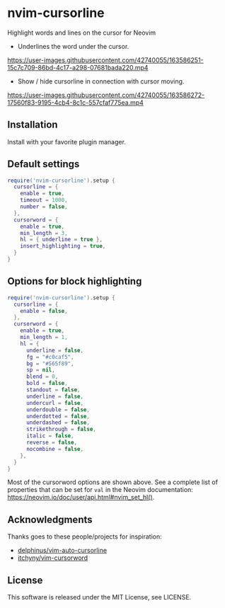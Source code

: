 # nvim-cursorline

Highlight words and lines on the cursor for Neovim

- Underlines the word under the cursor.

https://user-images.githubusercontent.com/42740055/163586251-15c7c709-86bd-4c17-a298-07681bada220.mp4

- Show / hide cursorline in connection with cursor moving.

https://user-images.githubusercontent.com/42740055/163586272-17560f83-9195-4cb4-8c1c-557cfaf775ea.mp4

## Installation

Install with your favorite plugin manager.

## Default settings

```lua
require('nvim-cursorline').setup {
  cursorline = {
    enable = true,
    timeout = 1000,
    number = false,
  },
  cursorword = {
    enable = true,
    min_length = 3,
    hl = { underline = true },
    insert_highlighting = true,
  }
}
```

## Options for block highlighting

```lua
require('nvim-cursorline').setup {
  cursorline = {
    enable = false,
  },
  cursorword = {
    enable = true,
    min_length = 1,
    hl = {
      underline = false,
      fg = "#c0caf5",
      bg = "#565f89",
      sp = nil,
      blend = 0,
      bold = false,
      standout = false,
      underline = false,
      undercurl = false,
      underdouble = false,
      underdotted = false,
      underdashed = false,
      strikethrough = false,
      italic = false,
      reverse = false,
      nocombine = false,
    },
  }
}
```
Most of the cursorword options are shown above. See a complete list of properties that can be set for `val` in the Neovim documentation: https://neovim.io/doc/user/api.html#nvim_set_hl().

## Acknowledgments

Thanks goes to these people/projects for inspiration:

- [delphinus/vim-auto-cursorline](https://github.com/delphinus/vim-auto-cursorline)
- [itchyny/vim-cursorword](https://github.com/itchyny/vim-cursorword)

## License

This software is released under the MIT License, see LICENSE.
